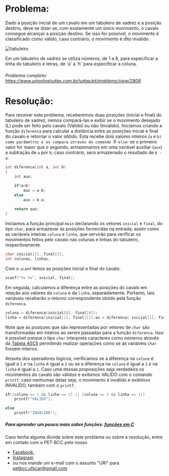 # Problema:

Dado a posição inicial de um cavalo em um tabuleiro de xadrez e a posição destino, deve se dizer se, com exatamente um único movimento, o cavalo consegue alcançar a posição destino. Se isso for possível, o movimento é classificado como válido, caso contrário, o movimento é dito inválido.

![tabuleiro](https://resources.urionlinejudge.com.br/gallery/images/contests/UOJ_360_M.png)

Em um tabuleiro de xadrez se utiliza números, de 1 a 8, para especificar a linha do tabuleiro e letras, de 'a' a 'h' para especificar a coluna.

###### Problema completo: https://www.urionlinejudge.com.br/judge/pt/problems/view/2808

# Resolução:

Para resolver este problema, receberemos duas posições (inicial e final) do tabuleiro de xadrez, iremos compará-las e exibir se o movimento desejado (L) pode ser feito pelo cavalo (Válido) ou não (Inválido).
Iniciamos criando a função `diferenca` para calcular a distância entre as posições inicial e final do cavalo e retornar o valor obtido. Esta recebe dois valores inteiros (`a` e `b) como parâmetros e os compara através do comando `if`-else`: se o primeiro valor for maior que o segundo, armazenamos em uma variável auxiliar (`aux`) a subtração de `a` por `b`; caso contrário, será armazenado o resultado de `b - a`.
```c
int diferenca(int a, int b)
{
	int aux;

	if(a>b)
		aux = a-b;
	else
		aux = b-a;
	
    return aux;
}
```

Iniciamos a função principal `main` declarando os vetores `inicial` e `final`, do tipo `char`, para armazenar as posições fornecidas na entrada; assim como as variáveis inteiras `coluna` e `linha`, que servirão para verificar os movimentos feitos pelo cavalo nas colunas e linhas do tabuleiro, respectivamente.
```c
char inicial[3], final[3];
int colunas, linhas;
```

Com o `scanf` lemos as posições inicial e final do cavalo.
```c
scanf("%s %s", inicial, final);
```

Em seguida, calculamos a diferença entre as posições do cavalo em relação aos valores da `coluna` e da `linha`, separadamente. Portanto, tais variáveis receberão o retorno correspondente obtido pela função `diferenca`.    
```c
coluna = diferenca(inicial[0], final[0]);
linha = diferenca(inicial[1], final[1]);as = diferenca( inicial[1], final[1]);
```
Note que as posiçoes que são representadas por vetores de `char` são transformadas em inteiros ao serem passadas para a função `diferenca`. Isso é possível porque o tipo `char` interpreta caracteres como números através da [Tabela ASCII](https://www.tecmundo.com.br/imagem/1518-o-que-e-codigo-ascii.htm) permitindo realizar operações como se as variáveis `char` fossem inteiros. 

Através dos operadores lógicos, verificamos se a diferença na `coluna` é igual a `1` *e* na `linha` é igual a `2` *ou* se a diferença na `coluna` é igual a `2` *e* na `linha` é igual a `1`. Caso uma dessas proposições seja verdadeira os movimentos do cavalo são válidos e exibimos VALIDO com o comando `printf`, caso nenhumas delas seja, o movimento é inválido e exibimos INVALIDO, também com o `printf`.
```c
if((coluna == 1 && linha == 2) || (coluna == 2 && linha == 1))
    printf("VALIDO");

else 
    printf("INVALIDO");
```

##### Para aprender um pouco mais sobre funções: [funções em C](http://linguagemc.com.br/funcoes-em-c/)

Caso tenha alguma dúvida sobre este problema ou sobre a resolução, entre em contato com o PET-BCC pelo nosso
 * [Facebook](https://www.facebook.com/petbcc/),
 * [Instagram](https://www.instagram.com/petbcc.ufscar/)
 * ou nos mande um e-mail com o assunto "URI" para  petbcc.ufscar@gmail.com